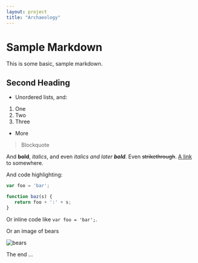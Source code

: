 ```yaml
---
layout: project
title: "Archaeology"
---
```


# Sample Markdown

This is some basic, sample markdown.

## Second Heading

 * Unordered lists, and:
  1. One
  1. Two
  1. Three
 * More

> Blockquote

And **bold**, *italics*, and even *italics and later **bold***. Even ~~strikethrough~~. [A link](https://markdowntohtml.com) to somewhere.

And code highlighting:

```js
var foo = 'bar';

function baz(s) {
   return foo + ':' + s;
}
```

Or inline code like `var foo = 'bar';`.

Or an image of bears

![bears](http://placebear.com/200/200)

The end ...


